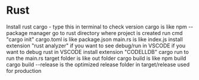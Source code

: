 # Rust

Install rust
cargo - type this in terminal to check version
cargo is like npm -- package manager
go to rust directory where project is created
run cmd "cargo init"
cargo.toml is like package.json
main.rs is like index.js
install extension "rust analyzer" if you want to see debug/run in VSCODE
if you want to debug rust in VSCODE install extension "CODELLDB"
cargo run to run the main.rs
target folder is like out folder
cargo build is like npm build
cargo build --release is the optimized release folder in target/release used for production
